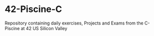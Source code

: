 # 42-Piscine-C
Repository containing daily exercises, Projects and Exams from the C-Piscine at 42 US Silicon Valley
